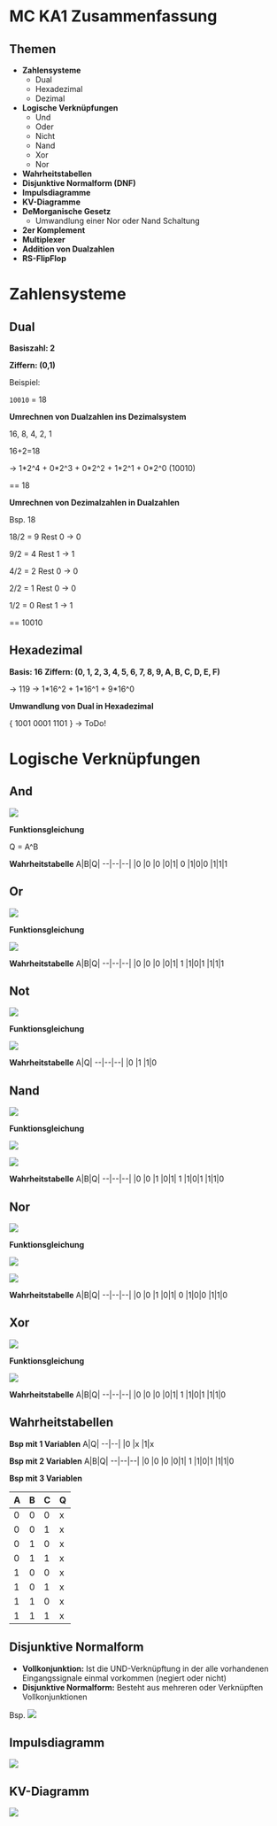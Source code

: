 # MC KA1 Zusammenfassung

## Themen
+ **Zahlensysteme**
    + Dual
    + Hexadezimal
    + Dezimal
+ **Logische Verknüpfungen**
    + Und
    + Oder
    + Nicht
    + Nand
    + Xor
    + Nor
+ **Wahrheitstabellen**
+ **Disjunktive Normalform (DNF)**
+ **Impulsdiagramme**
+ **KV-Diagramme**
+ **DeMorganische Gesetz**
    + Umwandlung einer Nor oder Nand Schaltung
+ **2er Komplement**
+ **Multiplexer**
+ **Addition von Dualzahlen**
+ **RS-FlipFlop**

# Zahlensysteme

## Dual

**Basiszahl: 2**

**Ziffern: (0,1)**

Beispiel: 

`10010` = 18

**Umrechnen von Dualzahlen ins Dezimalsystem**

16, 8, 4, 2, 1

16+2=18

-> 1\*2^4 + 0\*2^3 + 0\*2^2 + 1\*2^1 + 0\*2^0 (10010)

== 18

**Umrechnen von Dezimalzahlen in Dualzahlen**

Bsp. 18

18/2 = 9 Rest 0 -> 0

9/2  = 4 Rest 1 -> 1

4/2  = 2 Rest 0 -> 0

2/2  = 1 Rest 0 -> 0

1/2  = 0 Rest 1 -> 1

== 10010

## Hexadezimal

**Basis: 16**
**Ziffern: (0, 1, 2, 3, 4, 5, 6, 7, 8, 9, A, B, C, D, E, F)**

-> 119 -> 1\*16^2 + 1\*16^1 + 9\*16^0

**Umwandlung von Dual in Hexadezimal**

{ 1001 0001 1101 } -> ToDo!

# Logische Verknüpfungen

## And
![](https://www.elektronik-kompendium.de/sites/dig/zeichen/02051811.gif)

**Funktionsgleichung** 

Q = A^B

**Wahrheitstabelle**
A|B|Q|
--|--|--|
|0 |0 |0
|0|1| 0
|1|0|0
|1|1|1

## Or
![](https://www.elektronik-kompendium.de/sites/dig/zeichen/02051821.gif)

**Funktionsgleichung** 

![](https://www.elektronik-kompendium.de/sites/dig/formel/02051821.gif)

**Wahrheitstabelle**
A|B|Q|
--|--|--|
|0 |0 |0
|0|1| 1
|1|0|1
|1|1|1

## Not
![](https://www.elektronik-kompendium.de/sites/dig/zeichen/02051831.gif)

**Funktionsgleichung** 

![](https://www.elektronik-kompendium.de/sites/dig/formel/02051831.gif)

**Wahrheitstabelle**
A|Q|
--|--|--|
|0 |1
|1|0

## Nand

![](https://www.elektronik-kompendium.de/sites/dig/zeichen/02051841.gif)

**Funktionsgleichung** 

![](https://www.elektronik-kompendium.de/sites/dig/formel/02051841.gif)

![](https://www.elektronik-kompendium.de/sites/dig/formel/02051842.gif)

**Wahrheitstabelle**
A|B|Q|
--|--|--|
|0 |0 |1
|0|1| 1
|1|0|1
|1|1|0

## Nor 

![](https://www.elektronik-kompendium.de/sites/dig/zeichen/02051851.gif)

**Funktionsgleichung** 

![](https://www.elektronik-kompendium.de/sites/dig/formel/02051851.gif)

![](https://www.elektronik-kompendium.de/sites/dig/formel/02051852.gif)

**Wahrheitstabelle**
A|B|Q|
--|--|--|
|0 |0 |1
|0|1| 0
|1|0|0
|1|1|0

## Xor

![](https://www.elektronik-kompendium.de/sites/dig/zeichen/02051861.gif)

**Funktionsgleichung** 

![](https://www.elektronik-kompendium.de/sites/dig/formel/02051861.gif)

**Wahrheitstabelle**
A|B|Q|
--|--|--|
|0 |0 |0
|0|1| 1
|1|0|1
|1|1|0

## Wahrheitstabellen

**Bsp mit 1 Variablen**
A|Q|
--|--|
|0 |x
|1|x

**Bsp mit 2 Variablen**
A|B|Q|
--|--|--|
|0 |0 |0
|0|1| 1
|1|0|1
|1|1|0


**Bsp mit 3 Variablen**

A|B|C|Q|
--|--|--|--|
|0 |0|0 |x
|0|0|1| x
|0|1|0|x
|0|1|1|x
|1|0|0|x
|1|0|1|x
|1|1|0|x
|1|1|1|x

## Disjunktive Normalform

+ **Vollkonjunktion:** Ist die UND-Verknüpftung in der alle vorhandenen Eingangssignale einmal vorkommen (negiert oder nicht)
+ **Disjunktive Normalform:** Besteht aus mehreren oder Verknüpften Vollkonjunktionen

Bsp. 
![](https://www.biancahoegel.de/svg/066b2f8e6f1b5c0d05eabf223b641c53d5b83b59.svg)

## Impulsdiagramm
![](Impulsdiagramm.PNG)

## KV-Diagramm
![](KV-Diagramm.PNG)